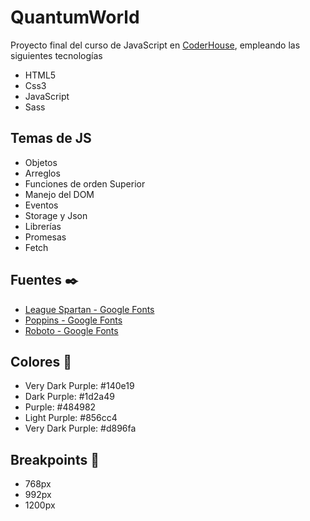 # QuantumWorld

Proyecto final del curso de JavaScript en [CoderHouse](coderhouse.com), empleando las siguientes tecnologías

* HTML5 
* Css3
* JavaScript
* Sass

## Temas de JS

* Objetos
* Arreglos
* Funciones de orden Superior
* Manejo del DOM
* Eventos
* Storage y Json
* Librerías
* Promesas
* Fetch


## Fuentes ✒️

* [League Spartan - Google Fonts](https://fonts.google.com/specimen/League+Spartan?query=sparta)
* [Poppins - Google Fonts](https://fonts.google.com/specimen/Poppins?query=poppins)
* [Roboto - Google Fonts](https://fonts.google.com/specimen/Roboto?query=roboto)

## Colores 🌈

* Very Dark Purple: #140e19
* Dark Purple: #1d2a49
* Purple: #484982
* Light Purple: #856cc4
* Very Dark Purple: #d896fa

## Breakpoints 📃

* 768px
* 992px
* 1200px



